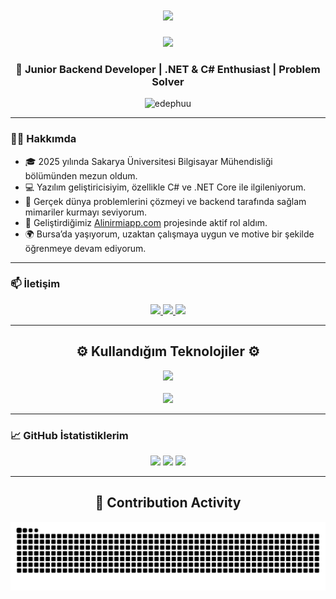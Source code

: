 <h1 align="center">
  <img src="https://readme-typing-svg.herokuapp.com/?font=Righteous&size=35&center=true&vCenter=true&width=500&height=70&duration=4000&lines=Hi+There!+👋;+I'm+Metehan+Dündar;" />
</h1>

<div id="header" align="center">
  <img src="https://y.yarn.co/04fa23b4-5567-47da-b30b-8ac529d45d19_text.gif" width="350"/>
</div>

<h3 align="center">🧠 Junior Backend Developer | .NET & C# Enthusiast | Problem Solver</h3>

<div align="center">
  <img src="https://komarev.com/ghpvc/?username=edephuu&label=Profile%20views&color=0e75b6&style=flat" alt="edephuu" />
</div>

---

### 🧑‍💻 Hakkımda

- 🎓 2025 yılında Sakarya Üniversitesi Bilgisayar Mühendisliği bölümünden mezun oldum.  
- 💻 Yazılım geliştiricisiyim, özellikle C# ve .NET Core ile ilgileniyorum.  
- 🧩 Gerçek dünya problemlerini çözmeyi ve backend tarafında sağlam mimariler kurmayı seviyorum.  
- 🚀 Geliştirdiğimiz [Alinirmiapp.com](https://alinirmiapp.com) projesinde aktif rol aldım.  
- 🌍 Bursa’da yaşıyorum, uzaktan çalışmaya uygun ve motive bir şekilde öğrenmeye devam ediyorum.

---

### 📫 İletişim

<div align="center"> 
  <a href="mailto:metehanndundar@hotmail.com">
    <img src="https://img.shields.io/badge/E-Mail-333333?style=for-the-badge&logo=gmail&logoColor=red" />
  </a>
  <a href="https://www.linkedin.com/in/metehanndundar/" target="_blank">
    <img src="https://img.shields.io/badge/LinkedIn-0077B5?style=for-the-badge&logo=linkedin&logoColor=white" />
  </a>
  <a href="https://github.com/EdepHuu" target="_blank">
    <img src="https://img.shields.io/badge/GitHub-181717?style=for-the-badge&logo=github&logoColor=white" />
  </a>
</div>

---

<h2 align="center">⚙️ Kullandığım Teknolojiler ⚙️</h2>
<div align="center">
<img src="https://skillicons.dev/icons?i=dotnet,cs,html,css,bootstrap,mysql" /><br><br>
<img src="https://skillicons.dev/icons?i=javascript,java,python,git,postman,firebase" />
</div>

---

### 📈 GitHub İstatistiklerim

<p align="center">
  <img height="170em" src="https://github-readme-stats.vercel.app/api?username=edephuu&show_icons=true&hide_border=true&theme=tokyonight&count_private=true"/>
  <img height="170em" src="https://github-readme-stats.vercel.app/api/top-langs/?username=edephuu&theme=tokyonight&hide_border=true&layout=compact"/>
  <img height="170em" src="https://github-readme-streak-stats.herokuapp.com/?user=edephuu&include_all_commits=true&hide_border=true&theme=tokyonight"/>
</p>

---

<div align="center">
  <h2>🐍 Contribution Activity</h2>
  <img alt="snake eating my contributions" src="https://raw.githubusercontent.com/EdepHuu/EdepHuu/output/github-contribution-grid-snake-dark.svg" />
</div>
